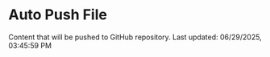 # Auto Push File

Content that will be pushed to GitHub repository.
Last updated: 06/29/2025, 03:45:59 PM